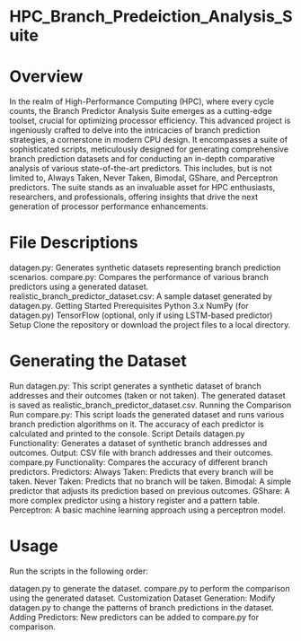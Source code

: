 # HPC_Branch_Predeiction_Analysis_Suite

# Overview

In the realm of High-Performance Computing (HPC), where every cycle counts, the Branch Predictor Analysis Suite emerges as a cutting-edge toolset, crucial for optimizing processor efficiency. This advanced project is ingeniously crafted to delve into the intricacies of branch prediction strategies, a cornerstone in modern CPU design. It encompasses a suite of sophisticated scripts, meticulously designed for generating comprehensive branch prediction datasets and for conducting an in-depth comparative analysis of various state-of-the-art predictors. This includes, but is not limited to, Always Taken, Never Taken, Bimodal, GShare, and Perceptron predictors. The suite stands as an invaluable asset for HPC enthusiasts, researchers, and professionals, offering insights that drive the next generation of processor performance enhancements.

# File Descriptions

datagen.py: Generates synthetic datasets representing branch prediction scenarios.
compare.py: Compares the performance of various branch predictors using a generated dataset.
realistic_branch_predictor_dataset.csv: A sample dataset generated by datagen.py.
Getting Started
Prerequisites
Python 3.x
NumPy (for datagen.py)
TensorFlow (optional, only if using LSTM-based predictor)
Setup
Clone the repository or download the project files to a local directory.

# Generating the Dataset

Run datagen.py:
This script generates a synthetic dataset of branch addresses and their outcomes (taken or not taken).
The generated dataset is saved as realistic_branch_predictor_dataset.csv.
Running the Comparison
Run compare.py:
This script loads the generated dataset and runs various branch prediction algorithms on it.
The accuracy of each predictor is calculated and printed to the console.
Script Details
datagen.py
Functionality: Generates a dataset of synthetic branch addresses and outcomes.
Output: CSV file with branch addresses and their outcomes.
compare.py
Functionality: Compares the accuracy of different branch predictors.
Predictors:
Always Taken: Predicts that every branch will be taken.
Never Taken: Predicts that no branch will be taken.
Bimodal: A simple predictor that adjusts its prediction based on previous outcomes.
GShare: A more complex predictor using a history register and a pattern table.
Perceptron: A basic machine learning approach using a perceptron model.

# Usage

Run the scripts in the following order:

datagen.py to generate the dataset.
compare.py to perform the comparison using the generated dataset.
Customization
Dataset Generation: Modify datagen.py to change the patterns of branch predictions in the dataset.
Adding Predictors: New predictors can be added to compare.py for comparison.
